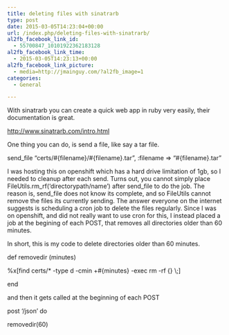 ```yaml
---
title: deleting files with sinatrarb
type: post
date: 2015-03-05T14:23:04+00:00
url: /index.php/deleting-files-with-sinatrarb/
al2fb_facebook_link_id:
  - 55700847_10101922362183128
al2fb_facebook_link_time:
  - 2015-03-05T14:23:13+00:00
al2fb_facebook_link_picture:
  - media=http://jmainguy.com/?al2fb_image=1
categories:
  - General

---
```

With sinatrarb you can create a quick web app in ruby very easily, their documentation is great.

http://www.sinatrarb.com/intro.html

One thing you can do, is send a file, like say a tar file.

send_file &#8220;certs/#{filename}/#{filename}.tar&#8221;, :filename => &#8220;#{filename}.tar&#8221;

I was hosting this on openshift which has a hard drive limitation of 1gb, so I needed to cleanup after each send. Turns out, you cannot simply place FileUtils.rm\_rf(&#8216;directorypath/name&#8217;) after send\_file to do the job. The reason is, send_file does not know its complete, and so FileUtils cannot remove the files its currently sending. The answer everyone on the internet suggests is scheduling a cron job to delete the files regularly. Since I was on openshift, and did not really want to use cron for this, I instead placed a job at the begining of each POST, that removes all directories older than 60 minutes.

In short, this is my code to delete directories older than 60 minutes.

def removedir (minutes)
    
%x[find certs/* -type d -cmin +#{minutes} -exec rm -rf {} \\;]
  
end

and then it gets called at the beginning of each POST

post &#8216;/json&#8217; do
    
removedir(60)
